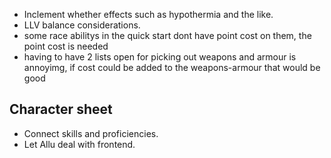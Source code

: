 - Inclement whether effects such as hypothermia and the like.
- LLV balance considerations.
- some race abilitys in the quick start dont have point cost on them, the point cost is needed
- having to have 2 lists open for picking out weapons and armour is annoyimg, if cost could be added to the weapons-armour that would be good


## Character sheet
- Connect skills and proficiencies.
- Let Allu deal with frontend.
